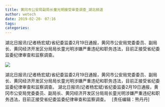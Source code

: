 ```yaml
---
title: 黄冈市公安局副局长童光明接受审查调查_湖北频道
author: wetech
date: 2019-02-20- 07:16
tags: 
categories: 
---
```

湖北日报讯(记者杨宏斌)省纪委监委2月19日通报，黄冈市公安局党委委员、副局长、黄冈经济开发区分局局长童光明涉嫌严重违纪和职务违法，目前正接受省纪委监委纪律审查和监察调查。
<!-- more -->
                
<img align="center" border="0" src="http://p2.ifengimg.com/a/2016/0810/204c433878d5cf9size1_w16_h16.png" />
                
            
湖北日报讯(记者杨宏斌)省纪委监委2月19日通报，黄冈市公安局党委委员、副局长、黄冈经济开发区分局局长童光明涉嫌严重违纪和职务违法，目前正接受省纪委监委纪律审查和监察调查。
湖北日报讯(记者杨宏斌)省纪委监委2月19日通报，黄冈市公安局党委委员、副局长、黄冈经济开发区分局局长童光明涉嫌严重违纪和职务违法，目前正接受省纪委监委纪律审查和监察调查。
 
[责任编辑：熊丹丹]
            
